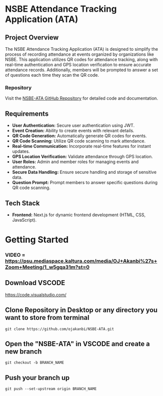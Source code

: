 # NSBE Attendance Tracking Application (ATA)

## Project Overview

The NSBE Attendance Tracking Application (ATA) is designed to simplify the process of recording attendance at events organized by organizations like NSBE. This application utilizes QR codes for attendance tracking, along with real-time authentication and GPS location verification to ensure accurate attendance records. Additionally, members will be prompted to answer a set of questions each time they scan the QR code.

### Repository

Visit the [NSBE-ATA GitHub Repository](https://github.com/ojakanbi/NSBE-ATA) for detailed code and documentation.

## Requirements

- **User Authentication:** Secure user authentication using JWT.
- **Event Creation:** Ability to create events with relevant details.
- **QR Code Generation:** Automatically generate QR codes for events.
- **QR Code Scanning:** Utilize QR code scanning to mark attendance.
- **Real-time Communication:** Incorporate real-time features for instant updates.
- **GPS Location Verification:** Validate attendance through GPS location.
- **User Roles:** Admin and member roles for managing events and attendance.
- **Secure Data Handling:** Ensure secure handling and storage of sensitive data.
- **Question Prompt:** Prompt members to answer specific questions during QR code scanning.

## Tech Stack

- **Frontend:** Next.js for dynamic frontend development (HTML, CSS, JavaScript).

# Getting Started

### VIDEO = https://psu.mediaspace.kaltura.com/media/OJ+Akanbi%27s+Zoom+Meeting/1_w5gqa31m?st=0
## Download VSCODE 
https://code.visualstudio.com/

## Clone Repository in Desktop or any directory you want to store from terminal
``` git clone https://github.com/ojakanbi/NSBE-ATA.git ```

## Open the "NSBE-ATA" in VSCODE and create a new branch 
``` git checkout -b BRANCH_NAME ```

## Push your branch up 
```git push --set-upstream origin BRANCH_NAME```

